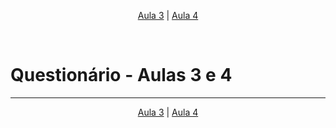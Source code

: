 <p align="center"><a href="../aula03">Aula 3</a> | <a href="../aula04">Aula 4</a></p>
<br/>

# Questionário - Aulas 3 e 4

---
<p align="center"><a href="../aula03">Aula 3</a> | <a href="../aula04">Aula 4</a></p>